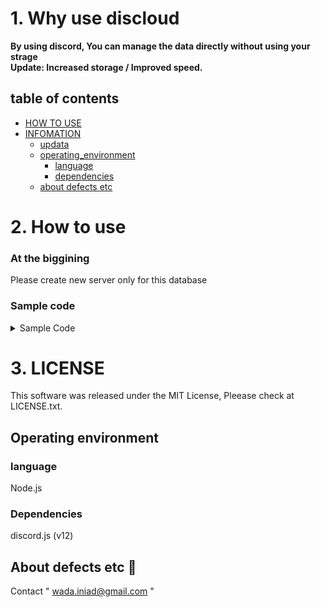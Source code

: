 # 1. Why use discloud
**By using discord, You can manage the data directly without using your strage**     
**Update: Increased storage / Improved speed.**

## table of contents

 - [HOW TO USE](#sample)
 - [INFOMATION](#infomation)
   - [updata](#updata)
   - [operating_environment](#operating-environment)
     - [language](#language)
     - [dependencies](#dependencies)
   - [about defects etc](#about-defects-etc)

# 2. How to use

### At the biggining
Please create new server only for this database

### Sample code
<details><summary>Sample Code</summary><div>

```js
(async function(){

    const cloud = require('disclouds');
    const DB = new cloud;

    /**
     * ::settings::
     * You can also configure by using DB.setting()
     */
    const DB = new cloud({
        //encode settings
        encode:{
            use:true,//encode = on
            key:{
                keyA:"(32 alphanumeric characters)",
                keyB:"(16 alphanumeric characters)"
            }
        },
        token:"Your token is here",
        server:"Your Server ID (This server id's server will be a database)"
    });

    /**
     * How to use encode
     */
    DB.encodOn();//enable encoding
    DB.setKey("(32 alphanumeric characters)","(16 alphanumeric characters)");//set key

    const client = await DB.create("Your token is here",{
        server:"Your Server ID (This server id's server will be a database)",
        //You can also set this way : DB.setServer("ID");
        name:"DataTable's name"
    }, {} //default value
    );

    client.on('error',err=>{
        console.log(err.message);//db client's error
    })

    client.on('ready',async ()=>{//client ready
        console.log('ready...');

        await DB.set("text")//set a data in the database
        .then(async()=>{
            console.log(await DB.get())
            //output: "text"
        }); 

        /**
         * set event
         */
        client.on('set',data=>{
            data = data[0];//body (data[1] is this process key)
            console.log(data.processTime);
            console.log(data.setData);
            console.log(data.info);
        });

        /**
         * get event
        */
        client.on('get',data=>{
            var info = data[0];
            //body
            var key = data[1];
            //process key
        });

        /**
         * writeEnd event
         */
        client.once('writeEnd',async ()=>{
            console.log(await DB.get());
        });

        DB.info();
        //You can get your db infomations
    });
})();
```
</div></details>

# 3. LICENSE
This software was released under the MIT License, Pleease check at LICENSE.txt.

## Operating environment
### language
Node.js
### Dependencies
discord.js (v12)

## About defects etc :email:
Contact
" wada.iniad@gmail.com "
